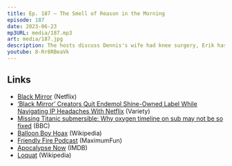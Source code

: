 ```yaml
---
title: Ep. 187 – The Smell of Reason in the Morning
episode: 187
date: 2023-06-23
mp3URL: media/187.mp3
art: media/187.jpg
description: The hosts discuss Dennis's wife had knee surgery, Erik has seen Black Mirror S06, how Netflix tracks you, the Attention Economy, the sunk submarine to the Titanic, the Balloon Boy hoax, Hunter Biden pleads guilty, Dennis mowed his lawn, war movies are interesting, the high school teachers aren't showing up anymore, Erik had some loquats, the summer solstice, Ted Lasso ended.
youtube: 8-Rr8RBeaVk
---
```


## Links

- [Black Mirror](https://www.netflix.com/blackmirror) (Netflix)
- [‘Black Mirror’ Creators Quit Endemol Shine-Owned Label While Navigating IP Headaches With Netflix](https://variety.com/2020/tv/news/black-mirror-charlie-brooker-annabel-jones-netflix-endemol-shine-group-1203478778/) (Variety)
- [Missing Titanic submersible: Why oxygen timeline on sub may not be so fixed](https://www.bbc.com/news/world-us-canada-65981277) (BBC)
- [Balloon Boy Hoax](https://en.wikipedia.org/wiki/Balloon_boy_hoax) (Wikipedia)
- [Friendly Fire Podcast](https://maximumfun.org/podcasts/friendly-fire/) (MaximumFun)
- [Apocalypse Now](https://www.imdb.com/title/tt0078788/) (IMDB)
- [Loquat](https://en.wikipedia.org/wiki/Loquat) (Wikipedia)